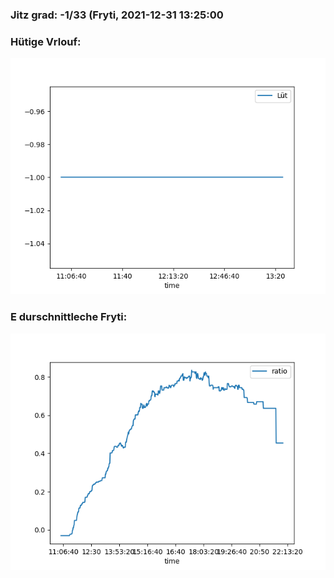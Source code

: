 ### Jitz grad: -1/33 (Fryti, 2021-12-31 13:25:00

### Hütige Vrlouf:
![Graph](Today.png)

### E durschnittleche Fryti:
![Graph](Fryti.png)